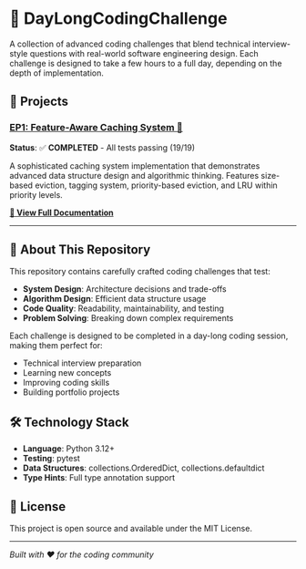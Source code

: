 # 🧠 DayLongCodingChallenge

A collection of advanced coding challenges that blend technical interview-style questions with real-world software engineering design. Each challenge is designed to take a few hours to a full day, depending on the depth of implementation.

## 📁 Projects

### [EP1: Feature-Aware Caching System 🚀](./EP1_Feature-Aware%20Caching%20System/)

**Status**: ✅ **COMPLETED** - All tests passing (19/19)

A sophisticated caching system implementation that demonstrates advanced data structure design and algorithmic thinking. Features size-based eviction, tagging system, priority-based eviction, and LRU within priority levels.

**[📖 View Full Documentation](./EP1_Feature-Aware%20Caching%20System/readme.md)**

---

## 🎯 About This Repository

This repository contains carefully crafted coding challenges that test:

- **System Design**: Architecture decisions and trade-offs
- **Algorithm Design**: Efficient data structure usage
- **Code Quality**: Readability, maintainability, and testing
- **Problem Solving**: Breaking down complex requirements

Each challenge is designed to be completed in a day-long coding session, making them perfect for:

- Technical interview preparation
- Learning new concepts
- Improving coding skills
- Building portfolio projects

## 🛠️ Technology Stack

- **Language**: Python 3.12+
- **Testing**: pytest
- **Data Structures**: collections.OrderedDict, collections.defaultdict
- **Type Hints**: Full type annotation support

## 📝 License

This project is open source and available under the MIT License.

---

_Built with ❤️ for the coding community_

